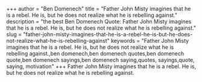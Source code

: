 +++
author = "Ben Domenech"
title = "Father John Misty imagines that he is a rebel. He is, but he does not realize what he is rebelling against."
description = "the best Ben Domenech Quote: Father John Misty imagines that he is a rebel. He is, but he does not realize what he is rebelling against."
slug = "father-john-misty-imagines-that-he-is-a-rebel-he-is-but-he-does-not-realize-what-he-is-rebelling-against"
keywords = "Father John Misty imagines that he is a rebel. He is, but he does not realize what he is rebelling against.,ben domenech,ben domenech quotes,ben domenech quote,ben domenech sayings,ben domenech saying,quotes, sayings,quote, saying, motivation"
+++
Father John Misty imagines that he is a rebel. He is, but he does not realize what he is rebelling against.
